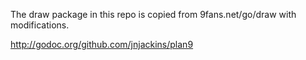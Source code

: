 The draw package in this repo is copied from 9fans.net/go/draw with modifications.

http://godoc.org/github.com/jnjackins/plan9 
